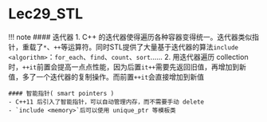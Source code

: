 # Lec29_STL
!!! note
    #### 迭代器
    1. C++ 的迭代器使得遍历各种容器变得统一。迭代器类似指针，重载了`*`、`++`等运算符。同时STL提供了大量基于迭代器的算法`include <algorithm>`：`for_each`、`find`、`count`、`sort`......
    2. 用迭代器遍历 collection 时，`++it`前置会提高一点点性能，因为后置`it++`需要先返回旧值，再增加到新值，多了一个迭代器的复制操作。而前置`++it`会直接增加到新值

    #### 智能指针( smart pointers )
    - C++11 后引入了智能指针，可以自动管理内存，而不需要手动 delete
    - `include <memory>`后可以使用 unique_ptr 等模板类


